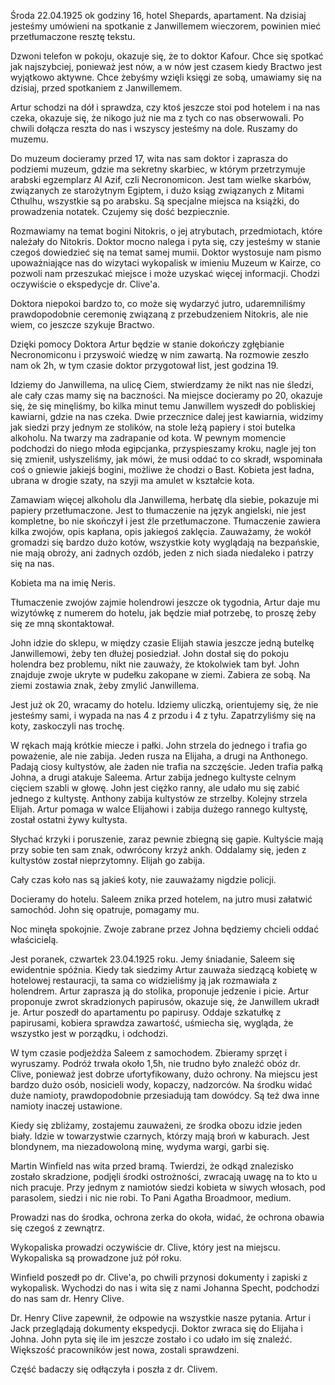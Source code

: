 Środa 22.04.1925 ok godziny 16, hotel Shepards, apartament.
Na dzisiaj jesteśmy umówieni na spotkanie z Janwillemem wieczorem, powinien mieć przetłumaczone resztę tekstu.

Dzwoni telefon w pokoju, okazuje się, że to doktor Kafour. Chce się spotkać jak najszybciej, ponieważ jest nów, a w nów jest czasem kiedy Bractwo jest wyjątkowo aktywne. Chce żebyśmy wzięli księgi ze sobą, umawiamy się na dzisiaj, przed spotkaniem z Janwillemem.

Artur schodzi na dół i sprawdza, czy ktoś jeszcze stoi pod hotelem i na nas czeka, okazuje się, że nikogo już nie ma z tych co nas obserwowali.
Po chwili dołącza reszta do nas i wszyscy jesteśmy na dole.
Ruszamy do muzemu.

Do muzeum docieramy przed 17, wita nas sam doktor i zaprasza do podziemi muzeum, gdzie ma sekretny skarbiec, w którym przetrzymuje arabski egzemplarz Al Azif, czli Necronomicon. Jest tam wielke skarbów, związanych ze starożytnym Egiptem, i dużo ksiąg związanych z Mitami Cthulhu, wszystkie są po arabsku. Są specjalne miejsca na książki, do prowadzenia notatek. Czujemy się dość bezpiecznie.

Rozmawiamy na temat bogini Nitokris, o jej atrybutach, przedmiotach, które należały do Nitokris.
Doktor mocno nalega i pyta się, czy jesteśmy w stanie czegoś dowiedzieć się na temat samej mumii. Doktor wystosuje nam pismo upoważniające nas do wizytaci wykopalisk w imieniu Muzeum w Kairze, co pozwoli nam przeszukać miejsce i może uzyskać więcej informacji. Chodzi oczywiście o ekspedycje dr. Clive'a.

Doktora niepokoi bardzo to, co może się wydarzyć jutro, udaremniliśmy prawdopodobnie ceremonię związaną z przebudzeniem Nitokris, ale nie wiem, co jeszcze szykuje Bractwo.

Dzięki pomocy Doktora Artur będzie w stanie dokończy zgłębianie Necronomiconu i przyswoić wiedzę w nim zawartą.
Na rozmowie zeszło nam ok 2h, w tym czasie doktor przygotował list, jest godzina 19.

Idziemy do Janwillema, na ulicę Ciem, stwierdzamy że nikt nas nie śledzi, ale cały czas mamy się na baczności.
Na miejsce docieramy po 20, okazuje się, że się minęliśmy, bo kilka minut temu Janwillem wyszedł do pobliskiej kawiarni, gdzie na nas czeka. Dwie przecznice dalej jest kawiarnia, widzimy jak siedzi przy jednym ze stolików, na stole leżą papiery i stoi butelka alkoholu. Na twarzy ma zadrapanie od kota. 
W pewnym momencie podchodzi do niego młoda egipcjanka, przyspieszamy kroku, nagle jej ton się zmienił, usłyszeliśmy, jak mówi, że musi oddać to co skradł, wspominała coś o gniewie jakiejś bogini, możliwe że chodzi o Bast.
Kobieta jest ładna, ubrana w drogie szaty, na szyji ma amulet w kształcie kota.

Zamawiam więcej alkoholu dla Janwillema, herbatę dla siebie, pokazuje mi papiery przetłumaczone.
Jest to tłumaczenie na język angielski, nie jest kompletne, bo nie skończył i jest źle przetłumaczone. Tłumaczenie zawiera kilka zwojów, opis kapłana, opis jakiegoś zaklęcia.
Zauważamy, że wokół gromadzi się bardzo dużo kotów, wszystkie koty wyglądają na bezpańskie, nie mają obroży, ani żadnych ozdób, jeden z nich siada niedaleko i patrzy się na nas.

Kobieta ma na imię Neris.

Tłumaczenie zwojów zajmie holendrowi jeszcze ok tygodnia, Artur daje mu wizytówkę z numerem do hotelu, jak będzie miał potrzebę, to proszę żeby się ze mną skontaktował.

John idzie do sklepu, w między czasie Elijah stawia jeszcze jedną butelkę Janwillemowi, żeby ten dłużej posiedział. John dostał się do pokoju holendra bez problemu, nikt nie zauważy, że ktokolwiek tam był. John znajduje zwoje ukryte w pudełku zakopane w ziemi. Zabiera ze sobą.
Na ziemi zostawia znak, żeby zmylić Janwillema.

Jest już ok 20, wracamy do hotelu. Idziemy uliczką, orientujemy się, że nie jesteśmy sami, i wypada na nas 4 z przodu i 4 z tyłu.
Zapatrzyliśmy się na koty, zaskoczyli nas trochę.

W rękach mają krótkie miecze i pałki.
John strzela do jednego i trafia go poważenie, ale nie zabija.
Jeden rusza na Elijaha, a drugi na Anthonego.
Padają ciosy kultystów, ale żaden nie trafia na szczęście.
Jeden trafia pałką Johna, a drugi atakuje Saleema.
Artur zabija jednego kultyste celnym cięciem szabli w głowę.
John jest ciężko ranny, ale udało mu się zabić jednego z kultystę.
Anthony zabija kultystów ze strzelby. Kolejny strzela Elijah.
Artur pomaga w walce Elijahowi i zabija dużego rannego kultystę, został ostatni żywy kultysta.

Słychać krzyki i poruszenie, zaraz pewnie zbiegną się gapie. Kultyście mają przy sobie ten sam znak, odwrócony krzyż ankh.
Oddalamy się, jeden z kultystów został nieprzytomny. Elijah go zabija.

Cały czas koło nas są jakieś koty, nie zauważamy nigdzie policji.

Docieramy do hotelu. Saleem znika przed hotelem, na jutro musi załatwić samochód.
John się opatruje, pomagamy mu.

Noc minęła spokojnie.
Zwoje zabrane przez Johna będziemy chcieli oddać właścicielą.

Jest poranek, czwartek 23.04.1925 roku.
Jemy śniadanie, Saleem się ewidentnie spóźnia. 
Kiedy tak siedzimy Artur zauważa siedzącą kobietę w hotelowej restauracji, ta sama co widzieliśmy ją jak rozmawiała z holendrem.
Artur zaprasza ją do stolika, proponuje jedzenie i picie. Artur proponuje zwrot skradzionych papirusów, okazuje się, że Janwillem ukradł je. 
Artur poszedł do apartamentu po papirusy. Oddaje szkatułkę z papirusami, kobiera sprawdza zawartość, uśmiecha się, wygląda, że wszystko jest w porządku, i odchodzi.

W tym czasie podjeżdża Saleem z samochodem. Zbieramy sprzęt i wyruszamy.
Podróż trwała około 1,5h, nie trudno było znaleźć obóz dr. Clive, ponieważ jest dobrze ufortyfikowany, dużo ochrony.
Na miejscu jest bardzo dużo osób, nosicieli wody, kopaczy, nadzorców. Na środku widać duże namioty, prawdopodobnie przesiadują tam dowódcy. Są też dwa inne namioty inaczej ustawione.

Kiedy się zbliżamy, zostajemu zauważeni, ze środka obozu idzie jeden biały. Idzie w towarzystwie czarnych, którzy mają broń w kaburach. 
Jest blondynem, ma niezadowoloną minę, wydyma wargi, garbi się.

Martin Winfield nas wita przed bramą.
Twierdzi, że odkąd znalezisko zostało skradzione, podjęli środki ostrożności, zwracają uwagę na to kto u nich pracuje.
Przy jednym z namiotów siedzi kobieta w siwych włosach, pod parasolem, siedzi i nic nie robi. To Pani Agatha Broadmoor, medium.

Prowadzi nas do środka, ochrona zerka do okoła, widać, że ochrona obawia się czegoś z zewnątrz. 

Wykopaliska prowadzi oczywiście dr. Clive, który jest na miejscu.
Wykopaliska są prowadzone już pół roku.

Winfield poszedł po dr. Clive'a, po chwili przynosi dokumenty i zapiski z wykopalisk. Wychodzi do nas i wita się z nami Johanna Specht, podchodzi do nas sam dr. Henry Clive.

Dr. Henry Clive zapewnił, że odpowie na wszystkie nasze pytania. Artur i Jack przeglądają dokumenty ekspedycji. Doktor zwraca się do Elijaha i Johna.
John pyta się ile im jeszcze zostało i co udało im się znaleźć.
Większość pracowników jest nowa, zostali sprawdzeni.

Część badaczy się odłączyła i poszła z dr. Clivem.
